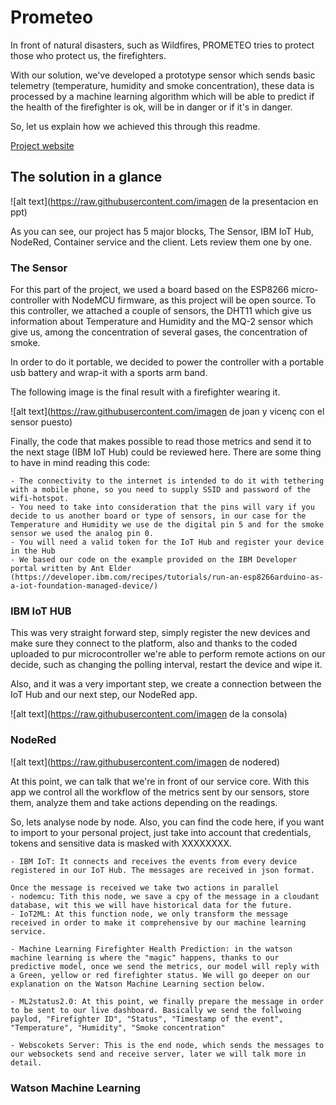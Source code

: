 # Prometeo


In front of natural disasters, such as Wildfires, PROMETEO tries to protect those who protect us, the firefighters.

With our solution, we've developed a prototype sensor which sends basic telemetry (temperature, humidity and smoke concentration), these data is processed by a machine learning algorithm which will be able to predict if the health of the firefighter is ok, will be in danger or if it's in danger.

So, let us explain how we achieved this through this readme.

[Project website](https://github.com/joraco-dev/prometeo)

## The solution in a glance

![alt text](https://raw.githubusercontent.com/imagen de la presentacion en ppt)

As you can see, our project has 5 major blocks, The Sensor, IBM IoT Hub, NodeRed, Container service and the client. Lets review them one by one.

### The Sensor

For this part of the project, we used a board based on the ESP8266 micro-controller with NodeMCU firmware, as this project will be open source. To this controller, we attached a couple of sensors, the DHT11 which give us information about Temperature and Humidity and the MQ-2 sensor which give us, among the concentration of several gases, the concentration of smoke.

In order to do it portable, we decided to power the controller with a portable usb battery and wrap-it with a sports arm band.

The following image is the final result with a firefighter wearing it.

![alt text](https://raw.githubusercontent.com/imagen de joan y vicenç con el sensor puesto)

Finally, the code that makes possible to read those metrics and send it to the next stage (IBM IoT Hub) could be reviewed here. There are some thing to have in mind reading this code:
	
	- The connectivity to the internet is intended to do it with tethering with a mobile phone, so you need to supply SSID and password of the wifi-hotspot.
	- You need to take into consideration that the pins will vary if you decide to us another board or type of sensors, in our case for the Temperature and Humidity we use de the digital pin 5 and for the smoke sensor we used the analog pin 0.
	- You will need a valid token for the IoT Hub and register your device in the Hub
	- We based our code on the example provided on the IBM Developer portal written by Ant Elder (https://developer.ibm.com/recipes/tutorials/run-an-esp8266arduino-as-a-iot-foundation-managed-device/)
	

### IBM IoT HUB

This was very straight forward step, simply register the new devices and make sure they connect to the platform, also and thanks to the coded uploaded to pur microcontroller we're able to perform remote actions on our decide, such as changing the polling interval, restart the device and wipe it.

Also, and it was a very important step, we create a connection between the IoT Hub and our next step, our NodeRed app.

![alt text](https://raw.githubusercontent.com/imagen de la consola)

### NodeRed

![alt text](https://raw.githubusercontent.com/imagen de nodered)

At this point, we can talk that we're in front of our service core. With this app we control all the workflow of the metrics sent by our sensors, store them, analyze them and take actions depending on the readings.

So, lets analyse node by node. Also, you can find the code here, if you want to import to your personal project, just take into account that credentials, tokens and sensitive data is masked with XXXXXXXX.

	- IBM IoT: It connects and receives the events from every device registered in our IoT Hub. The messages are received in json format.
	
	Once the message is received we take two actions in parallel
	- nodemcu: Tith this node, we save a cpy of the message in a cloudant database, wit this we will have historical data for the future.
	- IoT2ML: At this function node, we only transform the message received in order to make it comprehensive by our machine learning service.
	
	- Machine Learning Firefighter Health Prediction: in the watson machine learning is where the "magic" happens, thanks to our predictive model, once we send the metrics, our model will reply with a Green, yellow or red firefighter status. We will go deeper on our explanation on the Watson Machine Learning section below.

	- ML2status2.0: At this point, we finally prepare the message in order to be sent to our live dashboard. Basically we send the follwoing paylod, "Firefighter ID", "Status", "Timestamp of the event", "Temperature", "Humidity", "Smoke concentration"

	- Webscokets Server: This is the end node, which sends the messages to our websockets send and receive server, later we will talk more in detail.

### Watson Machine Learning

